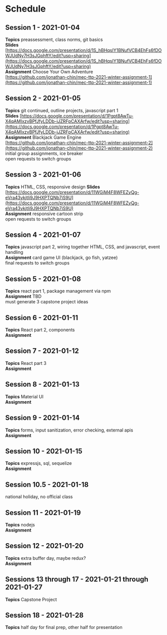 # Schedule

## Session 1 - 2021-01-04
**Topics** preassessment, class norms, git basics  
**Slides** [https://docs.google.com/presentation/d/1S_hBHqsIY1BNufVCB4EhFs6fDOWJUdNy7H3sJGphftY/edit?usp=sharing](https://docs.google.com/presentation/d/1S_hBHqsIY1BNufVCB4EhFs6fDOWJUdNy7H3sJGphftY/edit?usp=sharing)  
**Assignment** Choose Your Own Adventure  
[https://github.com/jonathan-chin/mec-ttp-2021-winter-assignment-1](https://github.com/jonathan-chin/mec-ttp-2021-winter-assignment-1)

## Session 2 - 2021-01-05
**Topics** git continued, outline projects, javascript part 1  
**Slides** [https://docs.google.com/presentation/d/1Pgpt8AwTu-X4qAMIxzvBPfJfyLDDb-iJZRFpCAXArfw/edit?usp=sharing](https://docs.google.com/presentation/d/1Pgpt8AwTu-X4qAMIxzvBPfJfyLDDb-iJZRFpCAXArfw/edit?usp=sharing)  
**Assignment** Blackjack Game Engine  
[https://github.com/jonathan-chin/mec-ttp-2021-winter-assignment-2](https://github.com/jonathan-chin/mec-ttp-2021-winter-assignment-2)  
initial group assignments, ice breaker  
open requests to switch groups

## Session 3 - 2021-01-06
**Topics** HTML, CSS, responsive design
**Slides** [https://docs.google.com/presentation/d/11WGjM4F8WFEZyQg-eVra43ykjtli9J9HXPTQNb7iS9U](https://docs.google.com/presentation/d/11WGjM4F8WFEZyQg-eVra43ykjtli9J9HXPTQNb7iS9U)  
**Assignment** responsive cartoon strip  
open requests to switch groups

## Session 4 - 2021-01-07
**Topics** javascript part 2, wiring together HTML, CSS, and javascript, event handling  
**Assignment** card game UI (blackjack, go fish, yatzee)  
final requests to switch groups

## Session 5 - 2021-01-08
**Topics** react part 1, package management via npm  
**Assignment** TBD  
must generate 3 capstone project ideas

## Session 6 - 2021-01-11
**Topics** React part 2, components  
**Assignment** 

## Session 7 - 2021-01-12
**Topics** React part 3  
**Assignment** 

## Session 8 - 2021-01-13
**Topics** Material UI  
**Assignment** 

## Session 9 - 2021-01-14
**Topics** forms, input sanitization, error checking, external apis  
**Assignment** 

## Session 10 - 2021-01-15
**Topics** expressjs, sql, sequelize  
**Assignment** 

## Session 10.5 - 2021-01-18
national holiday, no official class

## Session 11 - 2021-01-19
**Topics** nodejs  
**Assignment** 

## Session 12 - 2021-01-20
**Topics** extra buffer day, maybe redux?  
**Assignment** 

## Sessions 13 through 17 - 2021-01-21 through 2021-01-27
**Topics** Capstone Project

## Session 18 - 2021-01-28
**Topics** half day for final prep, other half for presentation
